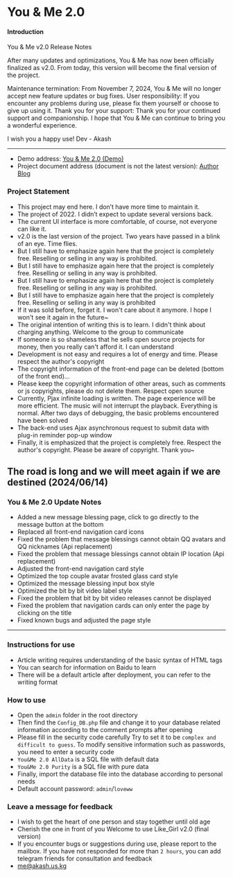 # You & Me 2.0

#### Introduction

You & Me v2.0 Release Notes

After many updates and optimizations, You & Me has now been officially finalized as v2.0. From today, this version will become the final version of the project.

Maintenance termination: From November 7, 2024, You & Me will no longer accept new feature updates or bug fixes.
User responsibility: If you encounter any problems during use, please fix them yourself or choose to give up using it.
Thank you for your support: Thank you for your continued support and companionship. I hope that You & Me can continue to bring you a wonderful experience.

I wish you a happy use!
Dev - Akash

---

- ​​Demo address: [You & Me 2.0 (Demo)](https://akash.lk)
- Project document address (document is not the latest version): [Author Blog](https://diary.us.kg)

### Project Statement

- This project may end here. I don’t have more time to maintain it.
- The project of 2022. I didn’t expect to update several versions back.
- The current UI interface is more comfortable, of course, not everyone can like it.
- v2.0 is the last version of the project. Two years have passed in a blink of an eye. Time flies.
- But I still have to emphasize again here that the project is completely free. Reselling or selling in any way is prohibited.
- But I still have to emphasize again here that the project is completely free. Reselling or selling in any way is prohibited.
- But I still have to emphasize again here that the project is completely free. Reselling or selling in any way is prohibited.
- But I still have to emphasize again here that the project is completely free. Reselling or selling in any way is prohibited
- If it was sold before, forget it. I won't care about it anymore. I hope I won't see it again in the future~
- The original intention of writing this is to learn. I didn't think about charging anything. Welcome to the group to communicate
- If someone is so shameless that he sells open source projects for money, then you really can't afford it. I can understand
- Development is not easy and requires a lot of energy and time. Please respect the author's copyright
- The copyright information of the front-end page can be deleted (bottom of the front end)...
- Please keep the copyright information of other areas, such as comments or js copyrights, please do not delete them. Respect open source
- Currently, Pjax infinite loading is written. The page experience will be more efficient. The music will not interrupt the playback. Everything is normal. After two days of debugging, the basic problems encountered have been solved
- The back-end uses Ajax asynchronous request to submit data with plug-in reminder pop-up window
- Finally, it is emphasized that the project is completely free. Respect the author's copyright. Please be aware of copyright. Thank you~

## The road is long and we will meet again if we are destined (2024/06/14)

### You & Me 2.0 Update Notes

- Added a new message blessing page, click to go directly to the message button at the bottom
- Replaced all front-end navigation card icons
- Fixed the problem that message blessings cannot obtain QQ avatars and QQ nicknames (Api replacement)
- Fixed the problem that message blessings cannot obtain IP location (Api replacement)
- Adjusted the front-end navigation card style
- Optimized the top couple avatar frosted glass card style
- Optimized the message blessing input box style
- Optimized the bit by bit video label style
- Fixed the problem that bit by bit video releases cannot be displayed
- Fixed the problem that navigation cards can only enter the page by clicking on the title
- Fixed known bugs and adjusted the page style

---

### Instructions for use

- Article writing requires understanding of the basic syntax of HTML tags
- You can search for information on Baidu to learn
- There will be a default article after deployment, you can refer to the writing format

### How to use

- Open the `admin` folder in the root directory
- Then find the `Config_DB.php` file and change it to your database related information according to the comment prompts after opening
- Please fill in the security code carefully Try to set it to be `complex and difficult to guess`. To modify sensitive information such as passwords, you need to enter a security code
- `You&Me 2.0 AllData` is a SQL file with default data
- `You&Me 2.0 Purity` is a SQL file with pure data
- Finally, import the database file into the database according to personal needs
- Default account password: `admin`/`loveww`

### Leave a message for feedback

- I wish to get the heart of one person and stay together until old age
- Cherish the one in front of you Welcome to use Like_Girl v2.0 (final version)
- If you encounter bugs or suggestions during use, please report to the mailbox. If you have not responded for more than `2 hours`, you can add telegram friends for consultation and feedback
- me@akash.us.kg
